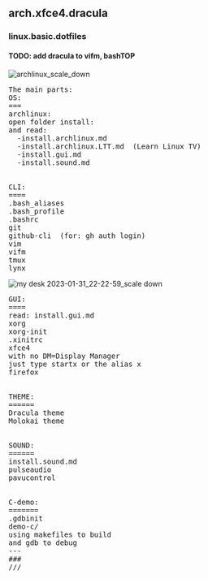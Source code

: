 ## arch.xfce4.dracula
### linux.basic.dotfiles

#### TODO: add dracula to vifm, bashTOP

![archlinux_scale_down](https://user-images.githubusercontent.com/6655776/215884852-a5e8a1e1-5d53-4ac0-a995-b6f9a2ac4d43.jpg)

<pre>
The main parts:
OS:
===
archlinux:
open folder install:
and read:
  -install.archlinux.md
  -install.archlinux.LTT.md  (Learn Linux TV)
  -install.gui.md
  -install.sound.md
  

CLI:
====
.bash_aliases
.bash_profile
.bashrc
git
github-cli  (for: gh auth login)
vim
vifm
tmux
lynx
</pre>

![my desk 2023-01-31_22-22-59_scale down](https://user-images.githubusercontent.com/6655776/215888061-d0979a75-f4a9-4e26-82ef-aedf6ce62eb0.jpg)

<pre>
GUI:
====
read: install.gui.md
xorg
xorg-init
.xinitrc
xfce4
with no DM=Display Manager
just type startx or the alias x
firefox


THEME:
======
Dracula theme
Molokai theme


SOUND:
======
install.sound.md
pulseaudio
pavucontrol


C-demo:
=======
.gdbinit
demo-c/
using makefiles to build
and gdb to debug
---
###
///

</pre>

